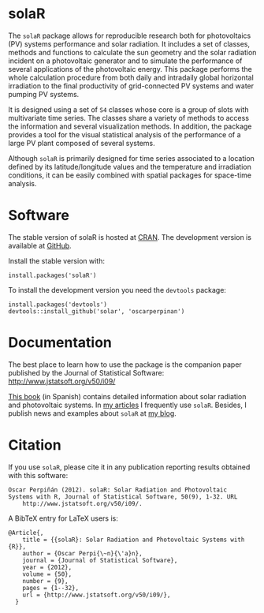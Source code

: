 solaR
=====

The `solaR` package allows for reproducible research both for
photovoltaics (PV) systems performance and solar radiation. It
includes a set of classes, methods and functions to calculate the sun
geometry and the solar radiation incident on a photovoltaic generator
and to simulate the performance of several applications of the
photovoltaic energy. This package performs the whole calculation
procedure from both daily and intradaily global horizontal irradiation
to the final productivity of grid-connected PV systems and water
pumping PV systems.

It is designed using a set of `S4` classes whose core is a group of
slots with multivariate time series. The classes share a variety of
methods to access the information and several visualization
methods. In addition, the package provides a tool for the visual
statistical analysis of the performance of a large PV plant composed
of several systems.

Although `solaR` is primarily designed for time series associated to a
location defined by its latitude/longitude values and the temperature
and irradiation conditions, it can be easily combined with spatial
packages for space-time analysis.

# Software #

The stable version of solaR is hosted at
[CRAN](http://cran.r-project.org/package%3DsolaR). The development
version is available at
[GitHub](http://github.com/oscarperpinan/solar/).

Install the stable version with:

    install.packages('solaR')

To install the development version you need the `devtools` package:

    install.packages('devtools')
	devtools::install_github('solar', 'oscarperpinan')



# Documentation #

The best place to learn how to use the package is the companion paper
published by the Journal of Statistical Software:
http://www.jstatsoft.org/v50/i09/

[This book](http://procomun.wordpress.com/documentos/libroesf/) (in
Spanish) contains detailed information about solar radiation and
photovoltaic systems. In
[my articles](http://oscarperpinan.github.io/) I frequently use
`solaR`. Besides, I publish news and examples about `solaR` at
[my blog](http://procomun.wordpress.com/).

# Citation #

If you use `solaR`, please cite it in any publication reporting
results obtained with this software:

    Oscar Perpiñán (2012). solaR: Solar Radiation and Photovoltaic
    Systems with R, Journal of Statistical Software, 50(9), 1-32. URL
		http://www.jstatsoft.org/v50/i09/.

A BibTeX entry for LaTeX users is:

    @Article{,
        title = {{solaR}: Solar Radiation and Photovoltaic Systems with {R}},
        author = {Oscar Perpi{\~n}{\'a}n},
        journal = {Journal of Statistical Software},
        year = {2012},
        volume = {50},
        number = {9},
        pages = {1--32},
        url = {http://www.jstatsoft.org/v50/i09/},
      }

